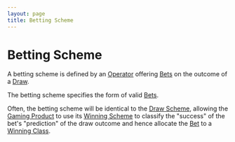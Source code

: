 ```yaml
---
layout: page
title: Betting Scheme
---
```


# Betting Scheme

A betting scheme is defined by an [Operator](operator) offering [Bets](bet) on the outcome of a [Draw](draw).

The betting scheme specifies the form of valid [Bets](bet).

Often, the betting scheme will be identical to the [Draw Scheme](draw-scheme), allowing the [Gaming Product](gaming-product) to use its [Winning Scheme](winning-scheme) to classify the "success" of the bet's "prediction" of the draw outcome and hence allocate the [Bet](bet) to a [Winning Class](winning-class).
